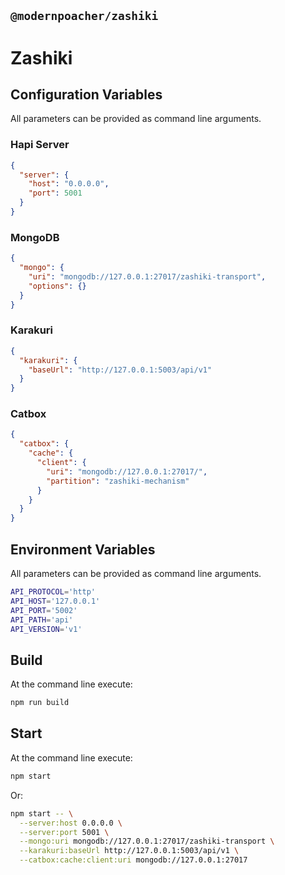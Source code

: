 ## `@modernpoacher/zashiki`

# Zashiki

## Configuration Variables

All parameters can be provided as command line arguments.

### Hapi Server

```json
{
  "server": {
    "host": "0.0.0.0",
    "port": 5001
  }
}
```

### MongoDB

```json
{
  "mongo": {
    "uri": "mongodb://127.0.0.1:27017/zashiki-transport",
    "options": {}
  }
}
```

### Karakuri

```json
{
  "karakuri": {
    "baseUrl": "http://127.0.0.1:5003/api/v1"
  }
}
```

### Catbox

```json
{
  "catbox": {
    "cache": {
      "client": {
        "uri": "mongodb://127.0.0.1:27017/",
        "partition": "zashiki-mechanism"
      }
    }
  }
}
```

## Environment Variables

All parameters can be provided as command line arguments.

```bash
API_PROTOCOL='http'
API_HOST='127.0.0.1'
API_PORT='5002'
API_PATH='api'
API_VERSION='v1'
```

## Build

At the command line execute:

```bash
npm run build
```

## Start

At the command line execute:

```bash
npm start
```

Or:

```bash
npm start -- \
  --server:host 0.0.0.0 \
  --server:port 5001 \
  --mongo:uri mongodb://127.0.0.1:27017/zashiki-transport \
  --karakuri:baseUrl http://127.0.0.1:5003/api/v1 \
  --catbox:cache:client:uri mongodb://127.0.0.1:27017
```
